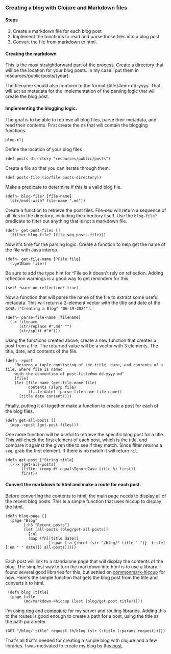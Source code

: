 ### Creating a blog with Clojure and Markdown files

#### Steps
1. Create a markdown file for each blog post
2. Implement the functions to read and parse those files into a blog post
3. Convert the file from markdown to html.


#### Creating the markdown
This is the most straightforward part of the process.  Create a directory that will be the location for your blog posts.  In my case I put them in resources/public/posts/{year}.

The filename should also conform to the format {title}#mm-dd-yyyy.  That will act as metadata for the implementation of the parsing logic that will create the blog post.  

#### Implementing the blogging logic.
The goal is to be able to retrieve all blog files, parse their metadata, and read their contents.  First create the ns that will contain the blogging functions.

``blog.clj``

Define the location of your blog files

``(def posts-directory "resources/public/posts")``

Create a file so that you can iterate through them.

``(def posts-file (io/file posts-directory))``

Make a predicate to determine if this is a valid blog file.

```
(defn- blog-file? [file-name]
  (str/ends-with? file-name ".md"))
```

Create a function to retrieve the post files.  File-seq will return a sequence of all files in the directory, including the directory itself. Use the ``blog-file?`` predicate to filter out anything that is not a markdown file.
```
(defn- get-post-files []
  (filter blog-file? (file-seq posts-file)))
```

Now it's time for the parsing logic.  Create a function to help get the name of the file with Java interop.

```
(defn- get-file-name [^File file]
  (.getName file))
```

Be sure to add the type hint for ^File so it doesn't rely on reflection.  Adding reflection warnings is a good way to get reminders for this.

``(set! *warn-on-reflection* true)``

Now a function that will parse the name of the file to extract some useful metadata.  This will return a 2-element vector with the title and date of the post. ``["Creating a Blog" "06-19-2024"]``.
```
(defn- parse-file-name [filename]
  (-> filename
      (str/replace #".md" "")
      (str/split #"#")))
```

Using the functions created above, create a new function that creates a post from a file.  The returned value will be a vector with 3 elements.  The title, date, and contents of the file.
```
(defn ->post
    "Returns a tuple consisting of the title, date, and contents of a file, where file is named
    with the convention of post-title#mm-dd-yyyy.md"
    [file]
    (let [file-name (get-file-name file)
          contents (slurp file)
          [title date] (parse-file-name file-name)]
      [title date contents]))
```

Finally, putting it all together make a function to create a post for each of the blog files.
```
(defn get-all-posts []
  (map ->post (get-post-files)))
```

One more function will be useful to retrieve the specific blog post for a title.  This will check the first element of each post, which is the title, and compare it against the given title to see if they match.  Since filter returns a ``seq``, grab the first element.  If there is no match it will return ``nil``.

```
(defn get-post [^String title]
  (->> (get-all-posts)
       (filter (comp #(.equalsIgnoreCase title %) first))
       first))
```

#### Convert the markdown to html and make a route for each post.
Before converting the contents to html, the main page needs to display all of the recent blog posts.  This is a simple function that uses hiccup to display the html.

```
(defn blog-page []
  (page "Blog"
        [:h3 "Recent posts"]
        (let [all-posts (blog/get-all-posts)]
          [:ul
          (map (fn[[title date]]
                   [:span [:a {:href (str "/blog/" title " ")}  title] [:em " " date]]) all-posts)])))
                   
```
Each post will link to a standalone page that will display the contents of the blog.  The simplest way to turn the markdown into html is to use a library.  I found several good libraries for this, but settled on [commonmark-hiccup](https://github.com/bitterblue/commonmark-hiccup) for now.  Here's the simple function that gets the blog post from the title and converts it to html.

```
 (defn blog [title]
  (page title
        (md/markdown->hiccup (last (blog/get-post title)))))
```

I'm using [ring](https://github.com/ring-clojure/ring) and [compojure](https://github.com/weavejester/compojure) for my server and routing libraries.  Adding this to the routes is good enough to create a path for a post, using the title as the path parameter.

```(GET "/blog/:title" request (h/blog (str (:title (:params request)))))```

That's all that's needed for creating a simple blog with clojure and a few libraries.  I was motivated to create my blog by this [post](https://blog.michielborkent.nl/migrating-octopress-to-babashka.html). 
